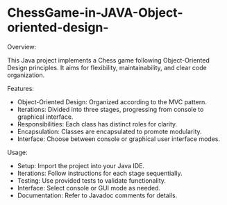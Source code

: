 # ChessGame-in-JAVA-Object-oriented-design-

Overview:

This Java project implements a Chess game following Object-Oriented Design principles. It aims for flexibility, maintainability, and clear code organization.

Features:

  - Object-Oriented Design: Organized according to the MVC pattern.
  - Iterations: Divided into three stages, progressing from console to graphical interface.
  - Responsibilities: Each class has distinct roles for clarity.
  - Encapsulation: Classes are encapsulated to promote modularity.
  - Interface: Choose between console or graphical user interface modes.


Usage:
  
  - Setup: Import the project into your Java IDE.
  - Iterations: Follow instructions for each stage sequentially.
  - Testing: Use provided tests to validate functionality.
  - Interface: Select console or GUI mode as needed.
  - Documentation: Refer to Javadoc comments for details.
